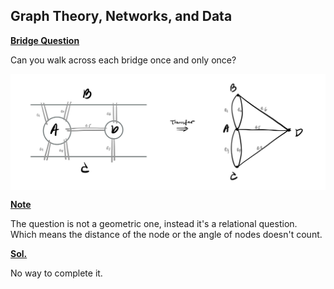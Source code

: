 ## **Graph Theory, Networks, and Data**

**<ins>Bridge Question</ins>**  

Can you walk across each bridge once and only once?
<p align="center" width="100%">
    <img align="center" src="Img/bridge_q.jpg" width="750" />
</p>

**<ins>Note</ins>**  

The question is not a geometric one, instead it's a relational question. Which means the distance of the node or the angle of nodes doesn't count.

**<ins>Sol.</ins>**  

No way to complete it. 